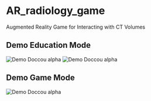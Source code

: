 # AR_radiology_game
Augmented Reality Game for Interacting with CT Volumes


## Demo Education Mode

![Demo Doccou alpha](https://media.giphy.com/media/gjaDSBuoFj7rsGtwZq/giphy.gif) ![Demo Doccou alpha](https://media.giphy.com/media/gjaDSBuoFj7rsGtwZq/giphy.gif)

## Demo Game Mode

![Demo Doccou alpha](https://media.giphy.com/media/SvdaZ7KAWv1KiVkVLr/giphy.gif)
